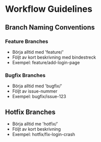 # Workflow Guidelines

## Branch Naming Conventions

### Feature Branches
- Börja alltid med 'feature/'
- Följt av kort beskrivning med bindestreck
- Exempel: feature/add-login-page


### Bugfix Branches
- Börja alltid med 'bugfix/'
- Följt av issue-nummer
- Exempel: bugfix/issue-123

## Hotfix Branches
- Börja alltid me 'hotfix/'
- Följt av kort beskrivning
- Exempel: hotfix/fix-login-crash
